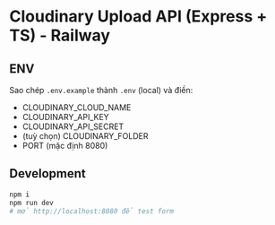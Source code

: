 # Cloudinary Upload API (Express + TS) - Railway

## ENV
Sao chép `.env.example` thành `.env` (local) và điền:
- CLOUDINARY_CLOUD_NAME
- CLOUDINARY_API_KEY
- CLOUDINARY_API_SECRET
- (tuỳ chọn) CLOUDINARY_FOLDER
- PORT (mặc định 8080)

## Development
```bash
npm i
npm run dev
# mở http://localhost:8080 để test form